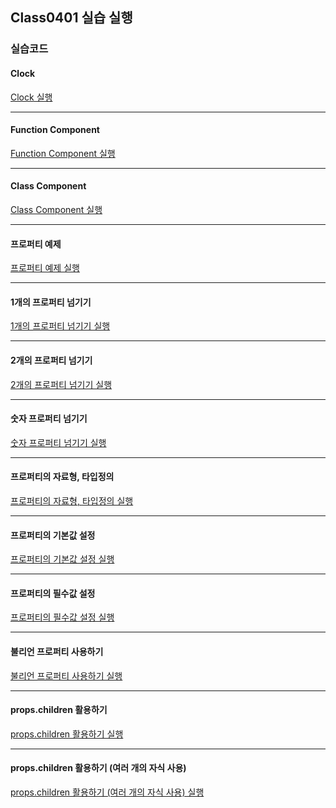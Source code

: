 ## Class0401 실습 실행

### 실습코드

#### Clock

<a href="https://dpwls03.github.io/React/0401/practice/jsClock.html">Clock 실행</a>

<hr>

#### Function Component

<a href="https://dpwls03.github.io/React/0401/practice/FunctionComponentbuild/">Function Component 실행</a>

<hr>

#### Class Component

<a href="https://dpwls03.github.io/React/0401/practice/ClassComponentbuild/">Class Component 실행</a>

<hr>

#### 프로퍼티 예제

<a href="https://dpwls03.github.io/React/0401/practice/프로퍼티예제build/">프로퍼티 예제 실행</a>

<hr>

#### 1개의 프로퍼티 넘기기

<a href="https://dpwls03.github.io/React/0401/practice/1개의프로퍼티넘기기build/">1개의 프로퍼티 넘기기 실행</a>

<hr>

#### 2개의 프로퍼티 넘기기

<a href="https://dpwls03.github.io/React/0401/practice/2개의프로퍼티넘기기build/">2개의 프로퍼티 넘기기 실행</a>

<hr>

#### 숫자 프로퍼티 넘기기

<a href="https://dpwls03.github.io/React/0401/practice/숫자프로퍼티넘기기build/">숫자 프로퍼티 넘기기 실행</a>

<hr>

#### 프로퍼티의 자료형, 타입정의

<a href="https://dpwls03.github.io/React/0401/practice/프로퍼티의자료형타입정의build/">프로퍼티의 자료형, 타입정의 실행</a>

<hr>

#### 프로퍼티의 기본값 설정

<a href="https://dpwls03.github.io/React/0401/practice/프로퍼티의기본값설정build/">프로퍼티의 기본값 설정 실행</a>

<hr>

#### 프로퍼티의 필수값 설정

<a href="https://dpwls03.github.io/React/0401/practice/프로퍼티의필수값설정build/">프로퍼티의 필수값 설정 실행</a>

<hr>

#### 불리언 프로퍼티 사용하기

<a href="https://dpwls03.github.io/React/0401/practice/불리언프로퍼티사용하기build/">불리언 프로퍼티 사용하기 실행</a>

<hr>

#### props.children 활용하기

<a href="https://dpwls03.github.io/React/0401/practice/propschildren활용하기build/">props.children 활용하기 실행</a>

<hr>

#### props.children 활용하기 (여러 개의 자식 사용)

<a href="https://dpwls03.github.io/React/0401/practice/propschildren활용하기여러자식사용build/">props.children 활용하기 (여러 개의 자식 사용) 실행</a>
